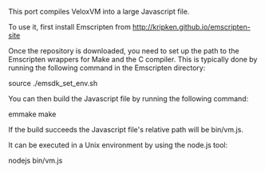 This port compiles VeloxVM into a large Javascript file.

To use it, first install Emscripten from
http://kripken.github.io/emscripten-site

Once the repository is downloaded, you need to set up the path to the
Emscripten wrappers for Make and the C compiler. This is typically done
by running the following command in the Emscripten directory:

  source ./emsdk_set_env.sh

You can then build the Javascript file by running the following command:

  emmake make

If the build succeeds the Javascript file's relative path will be bin/vm.js.

It can be executed in a Unix environment by using the node.js tool:

  nodejs bin/vm.js <path to VM app>
